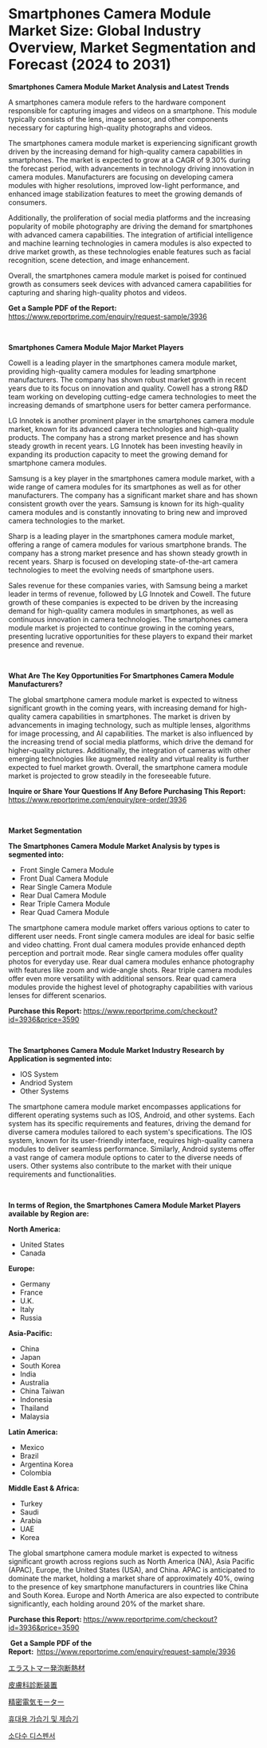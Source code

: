 <p><h1>Smartphones Camera Module Market Size: Global Industry Overview, Market Segmentation and Forecast (2024 to 2031)</h1></p><p><strong>Smartphones Camera Module Market Analysis and Latest Trends</strong></p>
<p><p>A smartphones camera module refers to the hardware component responsible for capturing images and videos on a smartphone. This module typically consists of the lens, image sensor, and other components necessary for capturing high-quality photographs and videos.</p><p>The smartphones camera module market is experiencing significant growth driven by the increasing demand for high-quality camera capabilities in smartphones. The market is expected to grow at a CAGR of 9.30% during the forecast period, with advancements in technology driving innovation in camera modules. Manufacturers are focusing on developing camera modules with higher resolutions, improved low-light performance, and enhanced image stabilization features to meet the growing demands of consumers.</p><p>Additionally, the proliferation of social media platforms and the increasing popularity of mobile photography are driving the demand for smartphones with advanced camera capabilities. The integration of artificial intelligence and machine learning technologies in camera modules is also expected to drive market growth, as these technologies enable features such as facial recognition, scene detection, and image enhancement.</p><p>Overall, the smartphones camera module market is poised for continued growth as consumers seek devices with advanced camera capabilities for capturing and sharing high-quality photos and videos.</p></p>
<p><strong>Get a Sample PDF of the Report:&nbsp;</strong> <a href="https://www.reportprime.com/enquiry/request-sample/3936">https://www.reportprime.com/enquiry/request-sample/3936</a></p>
<p>&nbsp;</p>
<p><strong>Smartphones Camera Module Major Market Players</strong></p>
<p><p>Cowell is a leading player in the smartphones camera module market, providing high-quality camera modules for leading smartphone manufacturers. The company has shown robust market growth in recent years due to its focus on innovation and quality. Cowell has a strong R&D team working on developing cutting-edge camera technologies to meet the increasing demands of smartphone users for better camera performance.</p><p>LG Innotek is another prominent player in the smartphones camera module market, known for its advanced camera technologies and high-quality products. The company has a strong market presence and has shown steady growth in recent years. LG Innotek has been investing heavily in expanding its production capacity to meet the growing demand for smartphone camera modules.</p><p>Samsung is a key player in the smartphones camera module market, with a wide range of camera modules for its smartphones as well as for other manufacturers. The company has a significant market share and has shown consistent growth over the years. Samsung is known for its high-quality camera modules and is constantly innovating to bring new and improved camera technologies to the market.</p><p>Sharp is a leading player in the smartphones camera module market, offering a range of camera modules for various smartphone brands. The company has a strong market presence and has shown steady growth in recent years. Sharp is focused on developing state-of-the-art camera technologies to meet the evolving needs of smartphone users.</p><p>Sales revenue for these companies varies, with Samsung being a market leader in terms of revenue, followed by LG Innotek and Cowell. The future growth of these companies is expected to be driven by the increasing demand for high-quality camera modules in smartphones, as well as continuous innovation in camera technologies. The smartphones camera module market is projected to continue growing in the coming years, presenting lucrative opportunities for these players to expand their market presence and revenue.</p></p>
<p>&nbsp;</p>
<p><strong>What Are The Key Opportunities For Smartphones Camera Module Manufacturers?</strong></p>
<p><p>The global smartphone camera module market is expected to witness significant growth in the coming years, with increasing demand for high-quality camera capabilities in smartphones. The market is driven by advancements in imaging technology, such as multiple lenses, algorithms for image processing, and AI capabilities. The market is also influenced by the increasing trend of social media platforms, which drive the demand for higher-quality pictures. Additionally, the integration of cameras with other emerging technologies like augmented reality and virtual reality is further expected to fuel market growth. Overall, the smartphone camera module market is projected to grow steadily in the foreseeable future.</p></p>
<p><strong>Inquire or Share Your Questions If Any Before Purchasing This Report:</strong> <a href="https://www.reportprime.com/enquiry/pre-order/3936">https://www.reportprime.com/enquiry/pre-order/3936</a></p>
<p>&nbsp;</p>
<p><strong>Market Segmentation</strong></p>
<p><strong>The Smartphones Camera Module Market Analysis by types is segmented into:</strong></p>
<p><ul><li>Front Single Camera Module</li><li>Front Dual Camera Module</li><li>Rear Single Camera Module</li><li>Rear Dual Camera Module</li><li>Rear Triple Camera Module</li><li>Rear Quad Camera Module</li></ul></p>
<p><p>The smartphone camera module market offers various options to cater to different user needs. Front single camera modules are ideal for basic selfie and video chatting. Front dual camera modules provide enhanced depth perception and portrait mode. Rear single camera modules offer quality photos for everyday use. Rear dual camera modules enhance photography with features like zoom and wide-angle shots. Rear triple camera modules offer even more versatility with additional sensors. Rear quad camera modules provide the highest level of photography capabilities with various lenses for different scenarios.</p></p>
<p><strong>Purchase this Report:&nbsp;</strong><a href="https://www.reportprime.com/checkout?id=3936&price=3590">https://www.reportprime.com/checkout?id=3936&price=3590</a></p>
<p>&nbsp;</p>
<p><strong>The Smartphones Camera Module Market Industry Research by Application is segmented into:</strong></p>
<p><ul><li>IOS System</li><li>Andriod System</li><li>Other Systems</li></ul></p>
<p><p>The smartphone camera module market encompasses applications for different operating systems such as IOS, Android, and other systems. Each system has its specific requirements and features, driving the demand for diverse camera modules tailored to each system's specifications. The IOS system, known for its user-friendly interface, requires high-quality camera modules to deliver seamless performance. Similarly, Android systems offer a vast range of camera module options to cater to the diverse needs of users. Other systems also contribute to the market with their unique requirements and functionalities.</p></p>
<p>&nbsp;</p>
<p><strong>In terms of Region, the Smartphones Camera Module Market Players available by Region are:</strong></p>
<p>
    <p> <strong> North America: </strong>
        <ul>
            <li>United States</li>
            <li>Canada</li>
        </ul>
        </p> 
    <p> <strong> Europe: </strong>
        <ul>
            <li>Germany</li>
            <li>France</li>
            <li>U.K.</li>
            <li>Italy</li>
            <li>Russia</li>
        </ul>
        </p> 
    <p> <strong> Asia-Pacific: </strong>
        <ul>
            <li>China</li>
            <li>Japan</li>
            <li>South Korea</li>
            <li>India</li>
            <li>Australia</li>
            <li>China Taiwan</li>
            <li>Indonesia</li>
            <li>Thailand</li>
            <li>Malaysia</li>
        </ul>
        </p> 
    <p> <strong> Latin America: </strong>
        <ul>
            <li>Mexico</li>
            <li>Brazil</li>
            <li>Argentina Korea</li>
            <li>Colombia</li>
        </ul>
        </p> 
    <p> <strong> Middle East & Africa: </strong>
        <ul>
            <li>Turkey</li>
            <li>Saudi</li>
            <li>Arabia</li>
            <li>UAE</li>
            <li>Korea</li>
        </ul>
    </p>
    </p>
<p><p>The global smartphone camera module market is expected to witness significant growth across regions such as North America (NA), Asia Pacific (APAC), Europe, the United States (USA), and China. APAC is anticipated to dominate the market, holding a market share of approximately 40%, owing to the presence of key smartphone manufacturers in countries like China and South Korea. Europe and North America are also expected to contribute significantly, each holding around 20% of the market share.</p></p>
<p><strong>Purchase this Report: </strong><a href="https://www.reportprime.com/checkout?id=3936&price=3590">https://www.reportprime.com/checkout?id=3936&price=3590</a></p>
<p>&nbsp;<strong>Get a Sample PDF of the Report:&nbsp;&nbsp;</strong><a href="https://www.reportprime.com/enquiry/request-sample/3936">https://www.reportprime.com/enquiry/request-sample/3936</a></p>
<p><strong></strong></p>
<p><p><a href="https://medium.com/@ashleyivingston5656/%E3%82%A8%E3%83%A9%E3%82%B9%E3%83%88%E3%83%9E%E3%83%BC%E7%B3%BB%E7%99%BA%E6%B3%A1%E6%96%AD%E7%86%B1%E6%9D%90%E3%81%AE%E5%B8%82%E5%A0%B4%E5%8B%95%E5%90%91%E3%81%A8%E5%B8%82%E5%A0%B4%E5%88%86%E6%9E%90%E3%81%AF-2024%E5%B9%B4%E3%81%8B%E3%82%892031%E5%B9%B4%E3%81%BE%E3%81%A7%E3%81%AE%E6%9C%9F%E9%96%93%E3%81%AB%E4%BA%88%E6%B8%AC%E3%81%95%E3%82%8C%E3%81%A6%E3%81%84%E3%81%BE%E3%81%99-8b8787c1084d">エラストマー発泡断熱材</a></p><p><a href="https://github.com/marbadji/Market-Research-Report-List-1/blob/main/624191414820.md">皮膚科診断装置</a></p><p><a href="https://medium.com/@r.aspinall_32685/%E7%B2%BE%E5%AF%86%E9%9B%BB%E5%8B%95%E3%83%A2%E3%83%BC%E3%82%BF%E3%83%BC%E5%B8%82%E5%A0%B4-%E5%B8%82%E5%A0%B4%E3%82%B7%E3%82%A7%E3%82%A2-%E5%B8%82%E5%A0%B4%E5%8B%95%E5%90%91-%E3%81%8A%E3%82%88%E3%81%B3%E5%B0%86%E6%9D%A5%E3%81%AE%E6%88%90%E9%95%B7%E3%82%92%E6%8E%A2%E3%82%8B-50e964144e9a">精密電気モーター</a></p><p><a href="https://medium.com/@witoldadamczyk1904/%ED%9C%B4%EB%8C%80%EC%9A%A9-%EA%B3%B5%EA%B8%B0-%EA%B0%80%EC%8A%B5%EA%B8%B0-%EB%B0%8F-%EC%A0%9C%EC%8A%B5%EA%B8%B0-%EC%8B%9C%EC%9E%A5%EC%9D%80-%EC%8B%9C%EC%9E%A5-%EC%A0%90%EC%9C%A0%EC%9C%A8-%ED%81%AC%EA%B8%B0-%EB%B0%8F-2031%EB%85%84%EA%B9%8C%EC%A7%80%EC%9D%98-%EC%98%88%EC%83%81-%EC%88%98%EC%9A%94%EB%A5%BC-%EC%A4%91%EC%A0%90%EC%9C%BC%EB%A1%9C-%ED%95%9C%EB%8B%A4-71620c380796">휴대용 가습기 및 제습기</a></p><p><a href="https://medium.com/@pyscho67867/%EC%86%8C%EB%8B%A4-%EC%9B%8C%ED%84%B0-%EB%94%94%EC%8A%A4%ED%8E%9C%EC%84%9C-%EC%8B%9C%EC%9E%A5-%EC%A0%84%EB%A7%9D-%EC%82%B0%EC%97%85-%EA%B0%9C%EC%9A%94-%EB%B0%8F-%EC%98%88%EC%B8%A1-2024%EB%85%84%EB%B6%80%ED%84%B0-2031%EB%85%84%EA%B9%8C%EC%A7%80-5d1be2788100">소다수 디스펜서</a></p></p>
